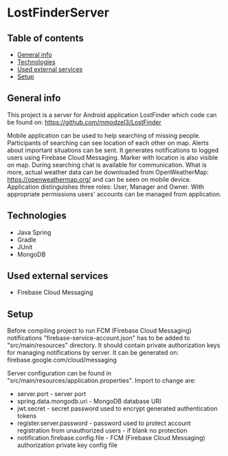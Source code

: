 # LostFinderServer
## Table of contents 
* [General info](#general-info)
* [Technologies](#technologies)
* [Used external services](#used-external-services)
* [Setup](#setup)

## General info
This project is a server for Android application LostFinder which code can be found on:
https://github.com/mmodzel3/LostFinder

Mobile application can be used to help searching of missing people.
Participants of searching can see location of each other on map.
Alerts about important situations can be sent. It generates notifications to logged users using Firebase Cloud Messaging. 
Marker with location is also visible on map.
During searching chat is available for communication.
What is more, actual weather data can be downloaded from OpenWeatherMap: https://openweathermap.org/ and can be seen on mobile device.
Application distinguishes three roles: User, Manager and Owner.
With appropriate permissions users' accounts can be managed from application.

## Technologies
* Java Spring
* Gradle
* JUnit
* MongoDB

## Used external services
* Firebase Cloud Messaging

## Setup
Before compiling project to run FCM (Firebase Cloud Messaging) notifications "firebase-service-account.json" 
has to be added to "src/main/resources" directory. 
It should contain private authorization keys for managing notifications by server.
It can be generated on: firebase.google.com/cloud/messaging

Server configuration can be found in "src/main/resources/application.properties".
Import to change are:
* server.port - server port
* spring.data.mongodb.uri - MongoDB database URI
* jwt.secret - secret password used to encrypt generated authentication tokens
* register.server.password - password used to protect account registration from unauthorized users - if blank no protection
* notification.firebase.config.file - FCM (Firebase Cloud Messaging) authorization private key config file
